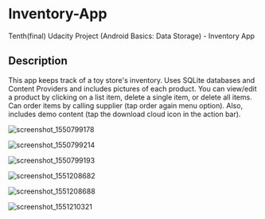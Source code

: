 # Inventory-App
Tenth(final) Udacity Project (Android Basics: Data Storage) - Inventory App

## Description
This app keeps track of a toy store's inventory. Uses SQLite databases and Content Providers and includes pictures of each product. You can view/edit a product by clicking on a list item, delete a single item, or delete all items. Can order items by calling supplier (tap order again menu option). Also, includes demo content (tap the download cloud icon in the action bar).

![screenshot_1550799178](https://user-images.githubusercontent.com/36802522/53213812-33975880-35ff-11e9-9f32-12cb36df568c.png)

![screenshot_1550799214](https://user-images.githubusercontent.com/36802522/53213870-5fb2d980-35ff-11e9-8815-d7af46968311.png)

![screenshot_1550799193](https://user-images.githubusercontent.com/36802522/53213947-9983e000-35ff-11e9-8e3b-a31deb61577e.png)

![screenshot_1551208682](https://user-images.githubusercontent.com/36802522/53441702-3c4fac00-39bc-11e9-824a-c3955445d681.png)

![screenshot_1551208688](https://user-images.githubusercontent.com/36802522/53441812-79b43980-39bc-11e9-9cf6-d4c133751e9b.png)

![screenshot_1551210321](https://user-images.githubusercontent.com/36802522/53441889-acf6c880-39bc-11e9-8f30-c93415ee57fe.png)
